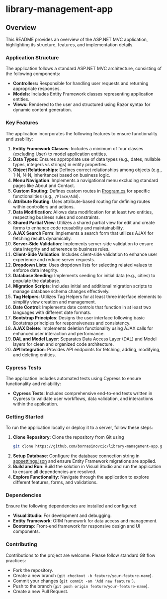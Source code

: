 # library-management-app
## Overview
This README provides an overview of the ASP.NET MVC application, highlighting its structure, features, and implementation details.
### Application Structure
The application follows a standard ASP.NET MVC architecture, consisting of the following components:
- **Controllers:** Responsible for handling user requests and returning appropriate responses.
- **Models:** Includes Entity Framework classes representing application entities.
- **Views:** Rendered to the user and structured using Razor syntax for dynamic content generation.
### Key Features
The application incorporates the following features to ensure functionality and usability:
1. **Entity Framework Classes**: Includes a minimum of four classes (excluding User) to model application entities.
2. **Data Types**: Ensures appropriate use of data types (e.g., dates, nullable types, integers vs strings) in entity properties.
3. **Object Relationships**: Defines correct relationships among objects (e.g., 1-N, N-N, inheritance) based on business logic.
4. **Menu Navigation**: Implements a navigational menu excluding standard pages like About and Contact.
5. **Custom Routing**: Defines custom routes in [Program.cs](LibraryManagementApp.Web/Program.cs) for specific functionalities (e.g., `/Place/Add`).
6. **Attribute Routing**: Uses attribute-based routing for defining routes within controllers and actions.
7. **Data Modification**: Allows data modification for at least two entities, respecting business rules and constraints.
8. **Shared Partial View**: Utilizes a shared partial view for edit and create forms to enhance code reusability and maintainability.
9. **AJAX Search Form**: Implements a search form that utilizes AJAX for fetching results dynamically.
10. **Server-Side Validation**: Implements server-side validation to ensure data integrity and adherence to business rules.
11. **Client-Side Validation**: Includes client-side validation to enhance user experience and reduce server requests.
12. **Dropdown Lists**: Uses dropdown lists for selecting related values to enforce data integrity.
13. **Database Seeding**: Implements seeding for initial data (e.g., cities) to populate the database.
14. **Migration Scripts**: Includes initial and additional migration scripts to manage database schema changes effectively.
15. **Tag Helpers**: Utilizes Tag Helpers for at least three interface elements to simplify view creation and management.
16. **Date Control**: Implements date controls that function in at least two languages with different date formats.
17. **Bootstrap Principles**: Designs the user interface following basic Bootstrap principles for responsiveness and consistency.
18. **AJAX Delete**: Implements deletion functionality using AJAX calls for enhanced user interaction and performance.
19. **DAL and Model Layer**: Separates Data Access Layer (DAL) and Model layers for clean and organized code architecture.
20. **API Integration**: Provides API endpoints for fetching, adding, modifying, and deleting entities.
### Cypress Tests
The application includes automated tests using Cypress to ensure functionality and reliability:
- **Cypress Tests**: Includes comprehensive end-to-end tests written in Cypress to validate user workflows, data validation, and interactions within the application.
### Getting Started
To run the application locally or deploy it to a server, follow these steps:
1. **Clone Repository**: Clone the repository from Git using
    ```bash
    git clone https://github.com/bornasinovcic/library-management-app.git
    ```
2. **Setup Database**: Configure the database connection string in [appsettings.json](LibraryManagementApp.Web/appsettings.json) and ensure Entity Framework migrations are applied.
3. **Build and Run**: Build the solution in Visual Studio and run the application to ensure all dependencies are resolved.
4. **Explore Functionality**: Navigate through the application to explore different features, forms, and validations.
### Dependencies
Ensure the following dependencies are installed and configured:
- **Visual Studio**: For development and debugging.
- **Entity Framework**: ORM framework for data access and management.
- **Bootstrap**: Front-end framework for responsive design and UI components.
### Contributing
Contributions to the project are welcome. Please follow standard Git flow practices:
- Fork the repository.
- Create a new branch (`git checkout -b feature/your-feature-name`).
- Commit your changes (`git commit -am 'Add new feature'`).
- Push to the branch (`git push origin feature/your-feature-name`).
- Create a new Pull Request.